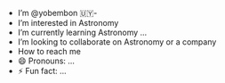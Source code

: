 -  I’m @yobembon 🇺🇾-
-  I’m interested in Astronomy 
-  I’m currently learning Astronomy ...
-  I’m looking to collaborate on Astronomy or a company 
-  How to reach me 
- 😄 Pronouns: ...
- ⚡ Fun fact: ...

<!---
yobembon/yobembon is a ✨ special ✨ repository because its `README.md` (this file) appears on your GitHub profile.
You can click the Preview link to take a look at your changes.
--->
